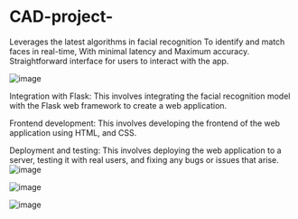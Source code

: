 # CAD-project-


Leverages the latest algorithms in facial recognition 
To identify and match faces in real-time,
 With minimal latency and 
Maximum accuracy.
 Straightforward interface for users to interact with the app.
 
 ![image](https://user-images.githubusercontent.com/90196779/233591370-849c34b6-e50f-4959-b830-bbd7a73d62bc.png)

 
 
 
 
 
 
 
 Integration with Flask: This involves integrating the facial recognition model with the Flask web framework to create a web application.

Frontend development: This involves developing the frontend of the web application using HTML, and CSS.

Deployment and testing: This involves deploying the web application to a   server, testing it with real users, and fixing any bugs or issues that arise.
![image](https://user-images.githubusercontent.com/90196779/233589457-919bf6ff-0bb0-43e2-a810-e5dc6cca2d4d.png)

![image](https://user-images.githubusercontent.com/90196779/233589137-75644b20-df2b-43bc-bf0f-892a960feda7.png)

![image](https://user-images.githubusercontent.com/90196779/233589251-510cb65a-8bca-411f-ba78-3c1b5245571c.png)
